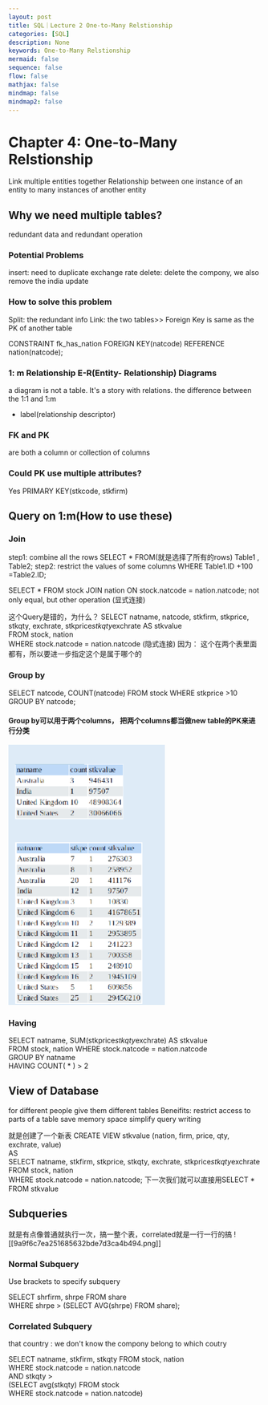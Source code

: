 ```yaml
---
layout: post
title: SQL｜Lecture 2 One-to-Many Relstionship
categories: [SQL]
description: None
keywords: One-to-Many Relstionship
mermaid: false
sequence: false
flow: false
mathjax: false
mindmap: false
mindmap2: false
---
```

# Chapter 4: One-to-Many Relstionship
Link multiple entities together
Relationship between one instance of an entity to many  instances of another entity
## Why we need multiple tables?
redundant data and redundant operation
### Potential Problems
insert: need to duplicate exchange rate
delete: delete the compony, we also remove the india
update
### How to solve this problem
Split: the redundant info
Link: the two tables>> Foreign Key is same as the PK of another table

CONSTRAINT fk_has_nation FOREIGN KEY(natcode) REFERENCE nation(natcode);
### 1: m Relationship E-R(Entity- Relationship) Diagrams
a diagram is not a table. It's a story with relations.
the difference between the 1:1 and 1:m
- label(relationship descriptor)
### FK and PK
are both a column or collection of columns
### Could PK use multiple attributes?
Yes
PRIMARY KEY(stkcode, stkfirm)
## Query on 1:m(How to use these)
### Join
step1: combine all the rows
SELECT * FROM(就是选择了所有的rows) Table1 , Table2;
step2: restrict the values of some columns
WHERE Table1.ID +100 =Table2.ID;

SELECT * FROM stock JOIN nation
ON stock.natcode = nation.natcode;
not only equal, but other operation
(显式连接)

这个Query是错的，为什么？
SELECT natname, natcode, stkfirm, stkprice, stkqty, exchrate, stkprice*stkqty*exchrate AS stkvalue  
FROM stock, nation  
WHERE stock.natcode = nation.natcode
(隐式连接)
因为： 这个在两个表里面都有，所以要进一步指定这个是属于哪个的

### Group by
SELECT natcode, COUNT(natcode) FROM stock
WHERE stkprice >10
GROUP BY natcode;
#### Group by可以用于两个columns， 把两个columns都当做new table的PK来进行分类
![](/images/posts/64330f7bb4f6a7b968e385fd97f9f1b.png)
### Having
SELECT natname, SUM(stkprice*stkqty*exchrate) AS stkvalue  
FROM stock, nation WHERE stock.natcode = nation.natcode  
GROUP BY natname  
HAVING COUNT( * ) > 2
## View of Database
for different people give them different tables
Beneifits:
restrict access to parts of a table
save memory space
simplify query writing

就是创建了一个新表
CREATE VIEW stkvalue (nation, firm, price, qty, exchrate, value)  
AS  
SELECT natname, stkfirm, stkprice, stkqty, exchrate, stkprice*stkqty*exchrate  
FROM stock, nation  
WHERE stock.natcode = nation.natcode;
下一次我们就可以直接用SELECT * FROM stkvalue
## Subqueries
就是有点像普通就执行一次，搞一整个表，correlated就是一行一行的搞
![[9a9f6c7ea251685632bde7d3ca4b494.png]]
### Normal Subquery
Use brackets to specify subquery

SELECT shrfirm, shrpe FROM share  
WHERE shrpe > (SELECT AVG(shrpe) FROM share);
### Correlated Subquery
that country : we don't know the compony belong to which coutry

SELECT natname, stkfirm, stkqty FROM stock, nation  
WHERE stock.natcode = nation.natcode  
AND stkqty >  
(SELECT avg(stkqty) FROM stock  
WHERE stock.natcode = nation.natcode)
